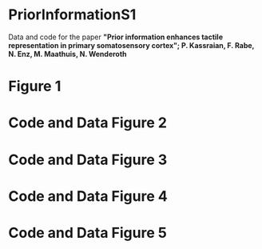 # PriorInformationS1
Data and code for the paper **"Prior information enhances tactile representation in primary somatosensory cortex"; 
P. Kassraian, F. Rabe, N. Enz, M. Maathuis, N. Wenderoth**

# Figure 1

# Code and Data Figure 2

# Code and Data Figure 3

# Code and Data Figure 4

# Code and Data Figure 5


